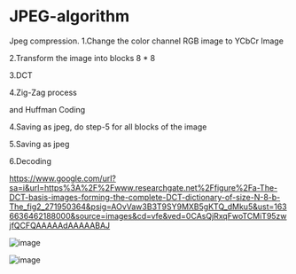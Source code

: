 # JPEG-algorithm


Jpeg compression.
1.Change the color channel RGB image to YCbCr Image

2.Transform the image into blocks 8 * 8

3.DCT

4.Zig-Zag process

and Huffman Coding

4.Saving as jpeg, do step-5 for all blocks of the image

5.Saving as jpeg

6.Decoding

https://www.google.com/url?sa=i&url=https%3A%2F%2Fwww.researchgate.net%2Ffigure%2Fa-The-DCT-basis-images-forming-the-complete-DCT-dictionary-of-size-N-8-b-The_fig2_271950364&psig=AOvVaw3B3T9SY9MXB5gKTQ_dMku5&ust=1636636462188000&source=images&cd=vfe&ved=0CAsQjRxqFwoTCMiT95zwjfQCFQAAAAAdAAAAABAJ

![image](https://user-images.githubusercontent.com/80626713/141119694-9ed6fdd8-bccd-4ef9-910e-7b35c98a2d49.png)

![image](https://user-images.githubusercontent.com/80626713/141119704-3a94498b-cfbb-469f-8143-f28bdc9e1301.png)
